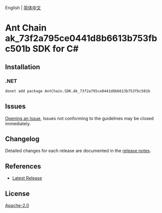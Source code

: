 English | [简体中文](README-CN.md)

# Ant Chain ak_73f2a795ce0441d8b6613b753fbc501b SDK for C#

## Installation

### .NET

```bash
donet add package AntChain.SDK.Ak_73f2a795ce0441d8b6613b753fbc501b
```

## Issues

[Opening an Issue](https://github.com/alipay/antchain-openapi-prod-sdk/issues/new), Issues not conforming to the guidelines may be closed immediately.

## Changelog

Detailed changes for each release are documented in the [release notes](./ChangeLog.md).

## References

* [Latest Release](https://github.com/alipay/antchain-openapi-prod-sdk/)

## License

[Apache-2.0](http://www.apache.org/licenses/LICENSE-2.0)
